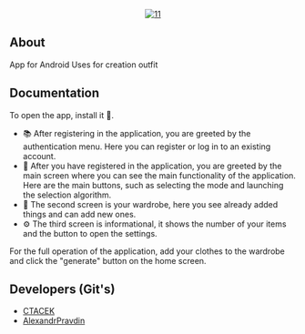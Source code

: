 <p align="center">
      <a href="https://ibb.co/ts1tfCw"><img src="https://i.ibb.co/ts1tfCw/11.png" alt="11" border="0"></a>
</p>

## About

App for Android
Uses for creation outfit

## Documentation

To open the app, install it 📲. 

- 📚 After registering in the application, you are greeted by the authentication menu. Here you can register or log in to an existing account.
- 🧬 After you have registered in the application, you are greeted by the main screen where you can see the main functionality of the application. Here are the main buttons, such as selecting the mode and launching the selection algorithm.
- 👕 The second screen is your wardrobe, here you see already added things and can add new ones.
- ⚙️ The third screen is informational, it shows the number of your items and the button to open the settings.

For the full operation of the application, add your clothes to the wardrobe and click the "generate" button on the home screen.

## Developers (Git's)

- [CTACEK](https://github.com/CTACEK)
- [AlexandrPravdin](https://github.com/AlexandrPravdin)

